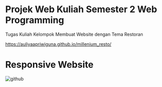 # Projek Web Kuliah Semester 2 Web Programming

Tugas Kuliah Kelompok Membuat Website dengan Tema Restoran

https://auliyaapriwiguna.github.io/millenium_resto/

# Responsive Website


![github](https://user-images.githubusercontent.com/45688720/188249877-ac4be316-13d8-4f83-a069-558ed6f62d8e.png)
